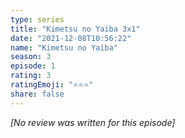 ```yaml
---
type: series
title: "Kimetsu no Yaiba 3x1"
date: "2021-12-08T10:56:22"
name: "Kimetsu no Yaiba"
season: 3
episode: 1
rating: 3
ratingEmoji: "⭐️⭐️⭐️"
share: false
---
```


_[No review was written for this episode]_
